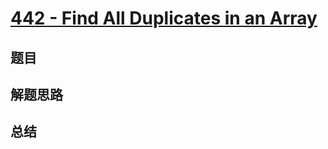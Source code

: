 # [442 - Find All Duplicates in an Array](https://leetcode.com/problems/find-all-duplicates-in-an-array/)

## 题目


## 解题思路


## 总结


